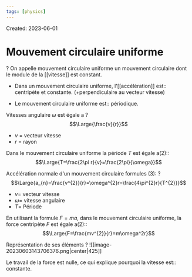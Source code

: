 ```yaml
---
tags: [physics] 
---
```

Created: 2023-06-01

# Mouvement circulaire uniforme
?
On appelle mouvement circulaire uniforme un mouvement circulaire dont le module de la [[vitesse]] est constant.
<!--SR:!2024-04-29,107,150-->

- Dans un mouvement circulaire uniforme, l'[[accélération]] est:: centripète et constante. (+perpendiculaire au vecteur vitesse)
<!--SR:!2024-03-09,172,250-->
- Le mouvement circulaire uniforme est:: périodique.
<!--SR:!2024-02-11,28,130-->

Vitesses angulaire $\omega$ est égale a
?
$$\Large{\frac{v}{r}}$$
- $v$ = vecteur vitesse
- $r$ = rayon
<!--SR:!2024-06-13,144,230-->

Dans le mouvement circulaire uniforme la période $T$ est égale a(2)::$$\Large{T=\frac{2\pi r}{v}=\frac{2\pi}{\omega}}$$
<!--SR:!2024-04-16,128,190-->

Accélération normale d'un mouvement circulaire formules (3):
?
$$\Large{a_{n}=\frac{v^{2}}{r}=\omega^{2}r=\frac{4\pi^{2}r}{T^{2}}}$$
- $v=$ vecteur vitesse
- $\omega=$ vitesse angulaire
- $T=$ Période
<!--SR:!2024-02-18,81,190-->

En utilisant la formule $F=ma$, dans le mouvement circulaire uniforme, la force centripète $F$ est égale a(2)::$$\Large{F=\frac{mv^{2}}{r}=m\omega^2r}$$
<!--SR:!2024-02-24,62,230-->

Représentation de ses éléments
?
![[image-20230603143706376.png|center|425]]
<!--SR:!2024-05-27,212,244-->

Le travail de la force est nulle, ce qui explique pourquoi la vitesse est:: constante.